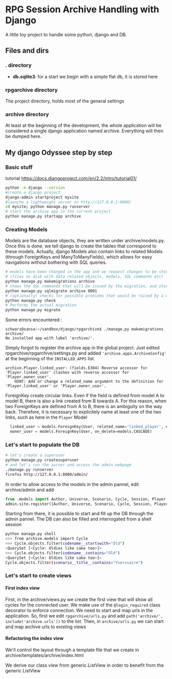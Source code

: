 # RPG Session Archive Handling with Django
A little toy project to handle some python, django and DB.



## Files and dirs


### . directory
 * **db.sqlite3**: for a start we begin with a simple flat db, it is stored here


### rpgarchive directory
The project directory, holds most of the general settings

### archive directory
At least at the beginning of the development, the whole application will be considered a single django application named archive. Everything will then be dumped here.


## My django Odyssee step by step

### Basic stuff
tutorial https://docs.djangoproject.com/en/2.2/intro/tutorial01/
```bash
python -m django --version
#create a django project
django-admin startproject mysite
#launche a lightweight server on http://127.0.0.1:8000/
cd mysite; python manage.py runserver
# start the archive app in the current project
python manage.py startapp archive
```


### Creating Models
Models are the database objects, they are written under archive/models.py.
Once this is done, we tell django to create the tables that correspond to these models.
Actually, django Models also contain links to related Models (through ForeignKeys and ManyToManyFields),
which allows for easy navigations without bothering with SQL queries.

```bash
# models have been changed in the app and we request changes to be stored as a migration
# (files on disk with data related objects, models, SQL commands etc)
python manage.py makemigrations archive
# shows the SQL commands that will be issued by the migration, and store them somewhere under archive/migration
python manage.py sqlmigrate archive 0001
# (optionally) checks for possible problems that would be raised by a migration
python manage.py check
# Performs the actual migration
python manage.py migrate
```

Some errors encountered :

```
schwarz@sansa:~/sandbox/django/rpgarchive$ ./manage.py makemigrations archive/
No installed app with label 'archive/'.
```
Simply forgot to register the archive app in the global project.
Just edited rpgarchive/rpgarchive/settings.py and added
`'archive.apps.ArchiveConfig'` at the beginning of the `INSTALLED_APPS` list.

```
archive.Player.linked_user: (fields.E304) Reverse accessor for 'Player.linked_user' clashes with reverse accessor for 'Player.owner_user'.
	HINT: Add or change a related_name argument to the definition for 'Player.linked_user' or 'Player.owner_user'.
```

ForeignKey create circular links. Even if the field is defined from model A to model B,
there is also a link created from B towards A. For this reason, when two ForeignKeys are defined from A to B,
there is an ambiguity on the way back.
Therefore, it is necessary to explicitely name at least one of the two links, such as here in the `Player` Model
```python
  linked_user = models.ForeignKey(User, related_name='linked_player', null=True, on_delete=models.SET_NULL)
  owner_user = models.ForeignKey(User, on_delete=models.CASCADE)
```



### Let's start to populate the DB
```bash
# let's create a superuser
python manage.py createsuperuser
# and let's run the surver and access the admin webpage
./manage.py runserver
firefox http://127.0.0.1:8000/admin/
```
In order to allow access to the models in the admin pannel, edit archive/admin and add
```python
from .models import Author, Universe, Scenario, Cycle, Session, Player
admin.site.register([Author, Universe, Scenario, Cycle, Session, Player])
```
Starting from there, it is possible to start and fill up the DB through the admin pannel.
The DB can also be filled and interrogated from a shell session
```bash
python manage.py shell
>>> from archive.models import Cycle
>>> Cycle.objects.filter(codename__startswith="Old")
<QuerySet [<Cycle: Oldies like cake too>]>
>>> Cycle.objects.filter(codename__contains="Old")
<QuerySet [<Cycle: Oldies like cake too>]>
Cycle.objects.filter(scenario__title__contains="Yverssaire")
```
### Let's start to create views
#### First index view
First, in the archive/views.py we create the first view that will show all cycles for the connected user.
We make use of the `@login_required` class decorator to enforce connection.
We need to start and map urls in the application.
So, first we edit `rpgarchive/urls.py` and add `path('archive/', include('archive.urls'))` to the list.
Then, in `archive/urls.py` we can start and map archive urls to existing views
#### Refactoring the index view
We'll control the layout through a template file that we create in archive/templates/archive/index.html


We derive our class view from generic.ListView in order to benefit from the generic ListView

